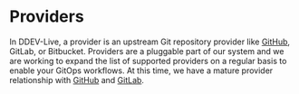 # Providers

In DDEV-Live, a provider is an upstream Git repository provider like [GitHub](github.md), GitLab, or Bitbucket. Providers are a pluggable part of our system and we are working to expand the list of supported providers on a regular basis to enable your GitOps workflows. At this time, we have a mature provider relationship with [GitHub](github.md) and [GitLab](gitlab.md).
